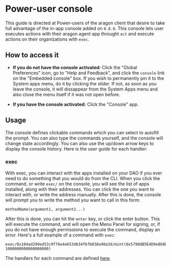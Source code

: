 # Power-user console

This guide is directed at Power-users of the aragon client that desire to take full advantage of the in-app console added on `0.8.6`. This console lets user executes actions with their aragon agent app throught `act` and execute actions on their organizations with `exec`.

## How to access it

- **If you do not have the console activated:** Click the "Global Preferences" icon, go to "Help and Feedback", and click the `console` link on the "Embedded console" box. If you wish to permanently pin it to the System apps menu, do it by clicking the slider. If not, as soon as you leave the console, it will dissappear from the System Apps menu and also close the menu itself if it was not open before.

- **If you have the console activated:** Click the "Console" app.

## Usage

The console defines clickable commands which you can select to autofill the prompt. You can also type the commands yourself, and the console will change state accordingly. You can also use the up/down arrow keys to display the console history. Here is the user guide for each handler:

### exec

With exec, you can interact with the apps installed on your DAO if you ever need to do something that you would do from the CLI. When you click the command, or write `exec/` on the console, you will see the list of apps installed, along with their addresses. You can click the one you want to interact with, or write the address manually. After this is done, the console will prompt you to write the method you want to call in this form:

```
methodName(argument1, argument2...)
```

After this is done, you can hit the `enter` key, or click the enter button. This will execute the command, and will open the Menu Panel for signing, or, if you do not have enough permissions to execute the command, display an error. Here's a full example of a command with `exec`:

```
exec/0x104ad299ed53c9f76e4e653d634fbfb038a98a3d/mint(0x5790dB5E4D9e868BB86F5280926b9838758234DD, 1000000000000000000)
```

The handlers for each command are defined [here](https://github.com/aragon/aragon/tree/master/src/apps/Console/handlers).
